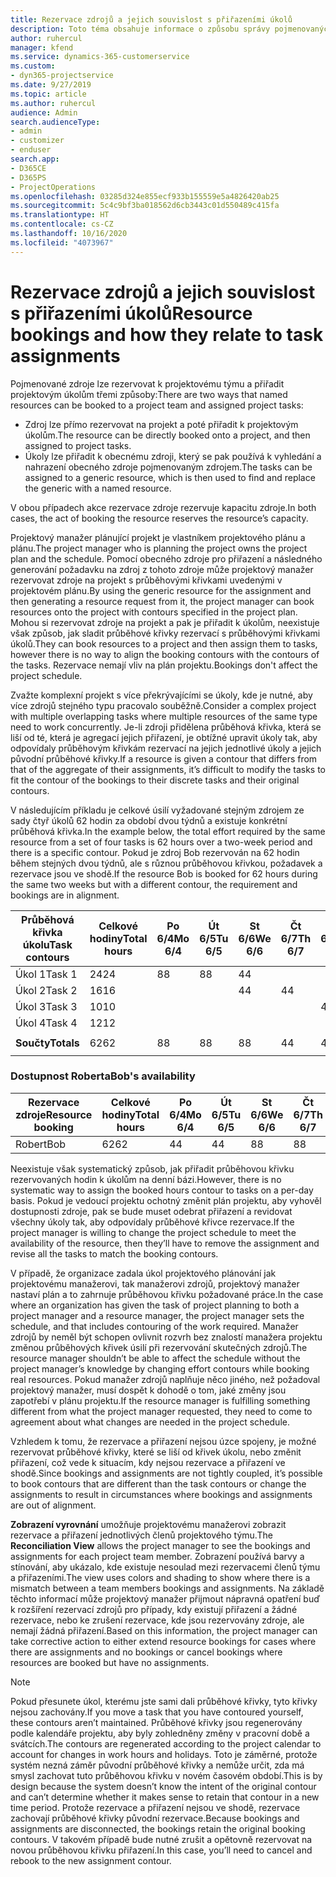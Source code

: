 ```yaml
---
title: Rezervace zdrojů a jejich souvislost s přiřazeními úkolů
description: Toto téma obsahuje informace o způsobu správy pojmenovaných zdrojů, rezervací zdrojů a přiřazení úkolů a jejich vzájemných souvislostech.
author: ruhercul
manager: kfend
ms.service: dynamics-365-customerservice
ms.custom:
- dyn365-projectservice
ms.date: 9/27/2019
ms.topic: article
ms.author: ruhercul
audience: Admin
search.audienceType:
- admin
- customizer
- enduser
search.app:
- D365CE
- D365PS
- ProjectOperations
ms.openlocfilehash: 03285d324e855ecf933b155559e5a4826420ab25
ms.sourcegitcommit: 5c4c9bf3ba018562d6cb3443c01d550489c415fa
ms.translationtype: HT
ms.contentlocale: cs-CZ
ms.lasthandoff: 10/16/2020
ms.locfileid: "4073967"
---
```

# <a name="resource-bookings-and-how-they-relate-to-task-assignments"></a><span data-ttu-id="1acf9-103">Rezervace zdrojů a jejich souvislost s přiřazeními úkolů</span><span class="sxs-lookup"><span data-stu-id="1acf9-103">Resource bookings and how they relate to task assignments</span></span>


<span data-ttu-id="1acf9-104">Pojmenované zdroje lze rezervovat k projektovému týmu a přiřadit projektovým úkolům třemi způsoby:</span><span class="sxs-lookup"><span data-stu-id="1acf9-104">There are two ways that named resources can be booked to a project team and assigned project tasks:</span></span>

- <span data-ttu-id="1acf9-105">Zdroj lze přímo rezervovat na projekt a poté přiřadit k projektovým úkolům.</span><span class="sxs-lookup"><span data-stu-id="1acf9-105">The resource can be directly booked onto a project, and then assigned to project tasks.</span></span>
- <span data-ttu-id="1acf9-106">Úkoly lze přiřadit k obecnému zdroji, který se pak používá k vyhledání a nahrazení obecného zdroje pojmenovaným zdrojem.</span><span class="sxs-lookup"><span data-stu-id="1acf9-106">The tasks can be assigned to a generic resource, which is then used to find and replace the generic with a named resource.</span></span> 

<span data-ttu-id="1acf9-107">V obou případech akce rezervace zdroje rezervuje kapacitu zdroje.</span><span class="sxs-lookup"><span data-stu-id="1acf9-107">In both cases, the act of booking the resource reserves the resource’s capacity.</span></span>

<span data-ttu-id="1acf9-108">Projektový manažer plánující projekt je vlastníkem projektového plánu a plánu.</span><span class="sxs-lookup"><span data-stu-id="1acf9-108">The project manager who is planning the project owns the project plan and the schedule.</span></span> <span data-ttu-id="1acf9-109">Pomocí obecného zdroje pro přiřazení a následného generování požadavku na zdroj z tohoto zdroje může projektový manažer rezervovat zdroje na projekt s průběhovými křivkami uvedenými v projektovém plánu.</span><span class="sxs-lookup"><span data-stu-id="1acf9-109">By using the generic resource for the assignment and then generating a resource request from it, the project manager can book resources onto the project with contours specified in the project plan.</span></span> <span data-ttu-id="1acf9-110">Mohou si rezervovat zdroje na projekt a pak je přiřadit k úkolům, neexistuje však způsob, jak sladit průběhové křivky rezervací s průběhovými křivkami úkolů.</span><span class="sxs-lookup"><span data-stu-id="1acf9-110">They can book resources to a project and then assign them to tasks, however there is no way to align the booking contours with the contours of the tasks.</span></span> <span data-ttu-id="1acf9-111">Rezervace nemají vliv na plán projektu.</span><span class="sxs-lookup"><span data-stu-id="1acf9-111">Bookings don't affect the project schedule.</span></span>

<span data-ttu-id="1acf9-112">Zvažte komplexní projekt s více překrývajícími se úkoly, kde je nutné, aby více zdrojů stejného typu pracovalo souběžně.</span><span class="sxs-lookup"><span data-stu-id="1acf9-112">Consider a complex project with multiple overlapping tasks where multiple resources of the same type need to work concurrently.</span></span> <span data-ttu-id="1acf9-113">Je-li zdroji přidělena průběhová křivka, která se liší od té, která je agregací jejich přiřazení, je obtížné upravit úkoly tak, aby odpovídaly průběhovým křivkám rezervací na jejich jednotlivé úkoly a jejich původní průběhové křivky.</span><span class="sxs-lookup"><span data-stu-id="1acf9-113">If a resource is given a contour that differs from that of the aggregate of their assignments, it’s difficult to modify the tasks to fit the contour of the bookings to their discrete tasks and their original contours.</span></span>

<span data-ttu-id="1acf9-114">V následujícím příkladu je celkové úsilí vyžadované stejným zdrojem ze sady čtyř úkolů 62 hodin za období dvou týdnů a existuje konkrétní průběhová křivka.</span><span class="sxs-lookup"><span data-stu-id="1acf9-114">In the example below, the total effort required by the same resource from a set of four tasks is 62 hours over a two-week period and there is a specific contour.</span></span> <span data-ttu-id="1acf9-115">Pokud je zdroj Bob rezervován na 62 hodin během stejných dvou týdnů, ale s různou průběhovou křivkou, požadavek a rezervace jsou ve shodě.</span><span class="sxs-lookup"><span data-stu-id="1acf9-115">If the resource Bob is booked for 62 hours during the same two weeks but with a different contour, the requirement and bookings are in alignment.</span></span>

| <span data-ttu-id="1acf9-116">**Průběhová křivka úkolu**</span><span class="sxs-lookup"><span data-stu-id="1acf9-116">**Task contours**</span></span>    | <span data-ttu-id="1acf9-117">**Celkové hodiny**</span><span class="sxs-lookup"><span data-stu-id="1acf9-117">**Total hours**</span></span> | <span data-ttu-id="1acf9-118">Po 6/4</span><span class="sxs-lookup"><span data-stu-id="1acf9-118">Mo 6/4</span></span> | <span data-ttu-id="1acf9-119">Út 6/5</span><span class="sxs-lookup"><span data-stu-id="1acf9-119">Tu 6/5</span></span> | <span data-ttu-id="1acf9-120">St 6/6</span><span class="sxs-lookup"><span data-stu-id="1acf9-120">We 6/6</span></span> | <span data-ttu-id="1acf9-121">Čt 6/7</span><span class="sxs-lookup"><span data-stu-id="1acf9-121">Th 6/7</span></span> | <span data-ttu-id="1acf9-122">Pá 6/8</span><span class="sxs-lookup"><span data-stu-id="1acf9-122">Fr 6/8</span></span> | <span data-ttu-id="1acf9-123">So 6/9</span><span class="sxs-lookup"><span data-stu-id="1acf9-123">Sa 6/9</span></span> | <span data-ttu-id="1acf9-124">Ne 6/10</span><span class="sxs-lookup"><span data-stu-id="1acf9-124">Su 6/10</span></span> | <span data-ttu-id="1acf9-125">Po 6/11</span><span class="sxs-lookup"><span data-stu-id="1acf9-125">Mo 6/11</span></span> | <span data-ttu-id="1acf9-126">Út 6/12</span><span class="sxs-lookup"><span data-stu-id="1acf9-126">Tu 6/12</span></span> | <span data-ttu-id="1acf9-127">St 6/13</span><span class="sxs-lookup"><span data-stu-id="1acf9-127">We 6/13</span></span> | <span data-ttu-id="1acf9-128">Čt 6/14</span><span class="sxs-lookup"><span data-stu-id="1acf9-128">Th 6/14</span></span> | <span data-ttu-id="1acf9-129">Pá 6/15</span><span class="sxs-lookup"><span data-stu-id="1acf9-129">Fr 6/15</span></span> |
|----------------------|-----------------|--------|--------|--------|--------|--------|--------|---------|---------|---------|---------|---------|---------|
| <span data-ttu-id="1acf9-130">Úkol 1</span><span class="sxs-lookup"><span data-stu-id="1acf9-130">Task 1</span></span>               | <span data-ttu-id="1acf9-131">24</span><span class="sxs-lookup"><span data-stu-id="1acf9-131">24</span></span>              | <span data-ttu-id="1acf9-132">8</span><span class="sxs-lookup"><span data-stu-id="1acf9-132">8</span></span>      | <span data-ttu-id="1acf9-133">8</span><span class="sxs-lookup"><span data-stu-id="1acf9-133">8</span></span>      | <span data-ttu-id="1acf9-134">4</span><span class="sxs-lookup"><span data-stu-id="1acf9-134">4</span></span>      |        |        |        |         |         |         | <span data-ttu-id="1acf9-135">4</span><span class="sxs-lookup"><span data-stu-id="1acf9-135">4</span></span>       |         |         |
| <span data-ttu-id="1acf9-136">Úkol 2</span><span class="sxs-lookup"><span data-stu-id="1acf9-136">Task 2</span></span>               | <span data-ttu-id="1acf9-137">16</span><span class="sxs-lookup"><span data-stu-id="1acf9-137">16</span></span>              |        |        | <span data-ttu-id="1acf9-138">4</span><span class="sxs-lookup"><span data-stu-id="1acf9-138">4</span></span>      | <span data-ttu-id="1acf9-139">4</span><span class="sxs-lookup"><span data-stu-id="1acf9-139">4</span></span>      |        |        |         | <span data-ttu-id="1acf9-140">8</span><span class="sxs-lookup"><span data-stu-id="1acf9-140">8</span></span>       |         |         |         |         |
| <span data-ttu-id="1acf9-141">Úkol 3</span><span class="sxs-lookup"><span data-stu-id="1acf9-141">Task 3</span></span>               | <span data-ttu-id="1acf9-142">10</span><span class="sxs-lookup"><span data-stu-id="1acf9-142">10</span></span>              |        |        |        |        | <span data-ttu-id="1acf9-143">4</span><span class="sxs-lookup"><span data-stu-id="1acf9-143">4</span></span>      |        |         |         | <span data-ttu-id="1acf9-144">4</span><span class="sxs-lookup"><span data-stu-id="1acf9-144">4</span></span>       |         | <span data-ttu-id="1acf9-145">2</span><span class="sxs-lookup"><span data-stu-id="1acf9-145">2</span></span>       |         |
| <span data-ttu-id="1acf9-146">Úkol 4</span><span class="sxs-lookup"><span data-stu-id="1acf9-146">Task 4</span></span>               | <span data-ttu-id="1acf9-147">12</span><span class="sxs-lookup"><span data-stu-id="1acf9-147">12</span></span>              |        |        |        |        |        |        |         |         |         | <span data-ttu-id="1acf9-148">4</span><span class="sxs-lookup"><span data-stu-id="1acf9-148">4</span></span>       |         | <span data-ttu-id="1acf9-149">8</span><span class="sxs-lookup"><span data-stu-id="1acf9-149">8</span></span>       |
|                      |                 |        |        |        |        |        |        |         |         |         |         |         |         |
| <span data-ttu-id="1acf9-150">**Součty**</span><span class="sxs-lookup"><span data-stu-id="1acf9-150">**Totals**</span></span>           | <span data-ttu-id="1acf9-151">62</span><span class="sxs-lookup"><span data-stu-id="1acf9-151">62</span></span>              | <span data-ttu-id="1acf9-152">8</span><span class="sxs-lookup"><span data-stu-id="1acf9-152">8</span></span>      | <span data-ttu-id="1acf9-153">8</span><span class="sxs-lookup"><span data-stu-id="1acf9-153">8</span></span>      | <span data-ttu-id="1acf9-154">8</span><span class="sxs-lookup"><span data-stu-id="1acf9-154">8</span></span>      | <span data-ttu-id="1acf9-155">4</span><span class="sxs-lookup"><span data-stu-id="1acf9-155">4</span></span>      | <span data-ttu-id="1acf9-156">4</span><span class="sxs-lookup"><span data-stu-id="1acf9-156">4</span></span>      |        |         | <span data-ttu-id="1acf9-157">8</span><span class="sxs-lookup"><span data-stu-id="1acf9-157">8</span></span>       | <span data-ttu-id="1acf9-158">4</span><span class="sxs-lookup"><span data-stu-id="1acf9-158">4</span></span>       | <span data-ttu-id="1acf9-159">8</span><span class="sxs-lookup"><span data-stu-id="1acf9-159">8</span></span>       | <span data-ttu-id="1acf9-160">2</span><span class="sxs-lookup"><span data-stu-id="1acf9-160">2</span></span>       | <span data-ttu-id="1acf9-161">8</span><span class="sxs-lookup"><span data-stu-id="1acf9-161">8</span></span>       |
|                      |                 |        |        |        |        |        |        |         |         |         |         |

### <a name="bobs-availability"></a><span data-ttu-id="1acf9-162">Dostupnost Roberta</span><span class="sxs-lookup"><span data-stu-id="1acf9-162">Bob's availability</span></span>
| <span data-ttu-id="1acf9-163">**Rezervace   zdroje**</span><span class="sxs-lookup"><span data-stu-id="1acf9-163">**Resource   booking**</span></span> | <span data-ttu-id="1acf9-164">**Celkové hodiny**</span><span class="sxs-lookup"><span data-stu-id="1acf9-164">**Total hours**</span></span> | <span data-ttu-id="1acf9-165">Po 6/4</span><span class="sxs-lookup"><span data-stu-id="1acf9-165">Mo 6/4</span></span> | <span data-ttu-id="1acf9-166">Út 6/5</span><span class="sxs-lookup"><span data-stu-id="1acf9-166">Tu 6/5</span></span> | <span data-ttu-id="1acf9-167">St 6/6</span><span class="sxs-lookup"><span data-stu-id="1acf9-167">We 6/6</span></span> | <span data-ttu-id="1acf9-168">Čt 6/7</span><span class="sxs-lookup"><span data-stu-id="1acf9-168">Th 6/7</span></span> | <span data-ttu-id="1acf9-169">Pá 6/8</span><span class="sxs-lookup"><span data-stu-id="1acf9-169">Fr 6/8</span></span> | <span data-ttu-id="1acf9-170">So 6/9</span><span class="sxs-lookup"><span data-stu-id="1acf9-170">Sa 6/9</span></span> | <span data-ttu-id="1acf9-171">Ne 6/10</span><span class="sxs-lookup"><span data-stu-id="1acf9-171">Su 6/10</span></span> | <span data-ttu-id="1acf9-172">Po 6/11</span><span class="sxs-lookup"><span data-stu-id="1acf9-172">Mo 6/11</span></span> | <span data-ttu-id="1acf9-173">Út 6/12</span><span class="sxs-lookup"><span data-stu-id="1acf9-173">Tu 6/12</span></span> | <span data-ttu-id="1acf9-174">St 6/13</span><span class="sxs-lookup"><span data-stu-id="1acf9-174">We 6/13</span></span> | <span data-ttu-id="1acf9-175">Čt 6/14</span><span class="sxs-lookup"><span data-stu-id="1acf9-175">Th 6/14</span></span> | <span data-ttu-id="1acf9-176">Pá 6/15</span><span class="sxs-lookup"><span data-stu-id="1acf9-176">Fr 6/15</span></span> |
|------------------------|-----------------|--------|--------|--------|--------|--------|--------|---------|---------|---------|---------|---------|---------|
| <span data-ttu-id="1acf9-177">Robert</span><span class="sxs-lookup"><span data-stu-id="1acf9-177">Bob</span></span>                    | <span data-ttu-id="1acf9-178">62</span><span class="sxs-lookup"><span data-stu-id="1acf9-178">62</span></span>              | <span data-ttu-id="1acf9-179">4</span><span class="sxs-lookup"><span data-stu-id="1acf9-179">4</span></span>      | <span data-ttu-id="1acf9-180">4</span><span class="sxs-lookup"><span data-stu-id="1acf9-180">4</span></span>      | <span data-ttu-id="1acf9-181">8</span><span class="sxs-lookup"><span data-stu-id="1acf9-181">8</span></span>      | <span data-ttu-id="1acf9-182">8</span><span class="sxs-lookup"><span data-stu-id="1acf9-182">8</span></span>      | <span data-ttu-id="1acf9-183">8</span><span class="sxs-lookup"><span data-stu-id="1acf9-183">8</span></span>      |        |         | <span data-ttu-id="1acf9-184">4</span><span class="sxs-lookup"><span data-stu-id="1acf9-184">4</span></span>       | <span data-ttu-id="1acf9-185">4</span><span class="sxs-lookup"><span data-stu-id="1acf9-185">4</span></span>       | <span data-ttu-id="1acf9-186">8</span><span class="sxs-lookup"><span data-stu-id="1acf9-186">8</span></span>       | <span data-ttu-id="1acf9-187">8</span><span class="sxs-lookup"><span data-stu-id="1acf9-187">8</span></span>       | <span data-ttu-id="1acf9-188">6</span><span class="sxs-lookup"><span data-stu-id="1acf9-188">6</span></span>       |

<span data-ttu-id="1acf9-189">Neexistuje však systematický způsob, jak přiřadit průběhovou křivku rezervovaných hodin k úkolům na denní bázi.</span><span class="sxs-lookup"><span data-stu-id="1acf9-189">However, there is no systematic way to assign the booked hours contour to tasks on a per-day basis.</span></span> <span data-ttu-id="1acf9-190">Pokud je vedoucí projektu ochotný změnit plán projektu, aby vyhověl dostupnosti zdroje, pak se bude muset odebrat přiřazení a revidovat všechny úkoly tak, aby odpovídaly průběhové křivce rezervace.</span><span class="sxs-lookup"><span data-stu-id="1acf9-190">If the project manager is willing to change the project schedule to meet the availability of the resource, then they’ll have to remove the assignment and revise all the tasks to match the booking contours.</span></span>

<span data-ttu-id="1acf9-191">V případě, že organizace zadala úkol projektového plánování jak projektovému manažerovi, tak manažerovi zdrojů, projektový manažer nastaví plán a to zahrnuje průběhovou křivku požadované práce.</span><span class="sxs-lookup"><span data-stu-id="1acf9-191">In the case where an organization has given the task of project planning to both a project manager and a resource manager, the project manager sets the schedule, and that includes contouring of the work required.</span></span> <span data-ttu-id="1acf9-192">Manažer zdrojů by neměl být schopen ovlivnit rozvrh bez znalostí manažera projektu změnou průběhových křivek úsilí při rezervování skutečných zdrojů.</span><span class="sxs-lookup"><span data-stu-id="1acf9-192">The resource manager shouldn’t be able to affect the schedule without the project manager’s knowledge by changing effort contours while booking real resources.</span></span> <span data-ttu-id="1acf9-193">Pokud manažer zdrojů naplňuje něco jiného, než požadoval projektový manažer, musí dospět k dohodě o tom, jaké změny jsou zapotřebí v plánu projektu.</span><span class="sxs-lookup"><span data-stu-id="1acf9-193">If the resource manager is fulfilling something different from what the project manager requested, they need to come to agreement about what changes are needed in the project schedule.</span></span>

<span data-ttu-id="1acf9-194">Vzhledem k tomu, že rezervace a přiřazení nejsou úzce spojeny, je možné rezervovat průběhové křivky, které se liší od křivek úkolu, nebo změnit přiřazení, což vede k situacím, kdy nejsou rezervace a přiřazení ve shodě.</span><span class="sxs-lookup"><span data-stu-id="1acf9-194">Since bookings and assignments are not tightly coupled, it’s possible to book contours that are different than the task contours or change the assignments to result in circumstances where bookings and assignments are out of alignment.</span></span>

<span data-ttu-id="1acf9-195">**Zobrazení vyrovnání** umožňuje projektovému manažerovi zobrazit rezervace a přiřazení jednotlivých členů projektového týmu.</span><span class="sxs-lookup"><span data-stu-id="1acf9-195">The **Reconciliation View** allows the project manager to see the bookings and assignments for each project team member.</span></span> <span data-ttu-id="1acf9-196">Zobrazení používá barvy a stínování, aby ukázalo, kde existuje nesoulad mezi rezervacemi členů týmu a přiřazeními.</span><span class="sxs-lookup"><span data-stu-id="1acf9-196">The view uses colors and shading to show where there is a mismatch between a team members bookings and assignments.</span></span> <span data-ttu-id="1acf9-197">Na základě těchto informací může projektový manažer přijmout nápravná opatření buď k rozšíření rezervací zdrojů pro případy, kdy existují přiřazení a žádné rezervace, nebo ke zrušení rezervace, kde jsou rezervovány zdroje, ale nemají žádná přiřazení.</span><span class="sxs-lookup"><span data-stu-id="1acf9-197">Based on this information, the project manager can take corrective action to either extend resource bookings for cases where there are assignments and no bookings or cancel bookings where resources are booked but have no assignments.</span></span>

> [!NOTE]
> <span data-ttu-id="1acf9-198">Pokud přesunete úkol, kterému jste sami dali průběhové křivky, tyto křivky nejsou zachovány.</span><span class="sxs-lookup"><span data-stu-id="1acf9-198">If you move a task that you have contoured yourself, these contours aren’t maintained.</span></span> <span data-ttu-id="1acf9-199">Průběhové křivky jsou regenerovány podle kalendáře projektu, aby byly zohledněny změny v pracovní době a svátcích.</span><span class="sxs-lookup"><span data-stu-id="1acf9-199">The contours are regenerated according to the project calendar to account for changes in work hours and holidays.</span></span> <span data-ttu-id="1acf9-200">Toto je záměrné, protože systém nezná záměr původní průběhové křivky a nemůže určit, zda má smysl zachovat tuto průběhovou křivku v novém časovém období.</span><span class="sxs-lookup"><span data-stu-id="1acf9-200">This is by design because the system doesn’t know the intent of the original contour and can’t determine whether it makes sense to retain that contour in a new time period.</span></span> <span data-ttu-id="1acf9-201">Protože rezervace a přiřazení nejsou ve shodě, rezervace zachovají průběhové křivky původní rezervace.</span><span class="sxs-lookup"><span data-stu-id="1acf9-201">Because bookings and assignments are disconnected, the bookings retain the original booking contours.</span></span> <span data-ttu-id="1acf9-202">V takovém případě bude nutné zrušit a opětovně rezervovat na novou průběhovou křivku přiřazení.</span><span class="sxs-lookup"><span data-stu-id="1acf9-202">In this case, you’ll need to cancel and rebook to the new assignment contour.</span></span>

